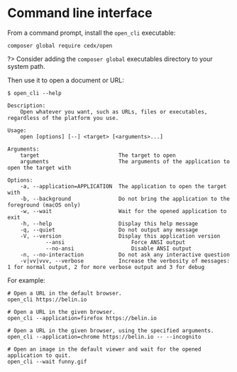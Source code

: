 # Command line interface
From a command prompt, install the `open_cli` executable:

```shell
composer global require cedx/open
```

?> Consider adding the `composer global` executables directory to your system path.

Then use it to open a document or URL:

```shell
$ open_cli --help

Description:
	Open whatever you want, such as URLs, files or executables, regardless of the platform you use.

Usage:
	open [options] [--] <target> [<arguments>...]

Arguments:
	target                         The target to open
	arguments                      The arguments of the application to open the target with

Options:
	-a, --application=APPLICATION  The application to open the target with
	-b, --background               Do not bring the application to the foreground (macOS only)
	-w, --wait                     Wait for the opened application to exit
	-h, --help                     Display this help message
	-q, --quiet                    Do not output any message
	-V, --version                  Display this application version
			--ansi                     Force ANSI output
			--no-ansi                  Disable ANSI output
	-n, --no-interaction           Do not ask any interactive question
	-v|vv|vvv, --verbose           Increase the verbosity of messages: 1 for normal output, 2 for more verbose output and 3 for debug
```

For example:

```shell
# Open a URL in the default browser.
open_cli https://belin.io

# Open a URL in the given browser.
open_cli --application=firefox https://belin.io

# Open a URL in the given browser, using the specified arguments.
open_cli --application=chrome https://belin.io -- --incognito

# Open an image in the default viewer and wait for the opened application to quit.
open_cli --wait funny.gif
```
